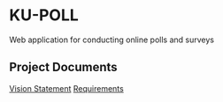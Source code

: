 # KU-POLL

Web application for conducting online polls and surveys

## Project Documents

[Vision Statement](../../wiki/Vision%20Statement)
[Requirements](../../wiki/Requirements)
